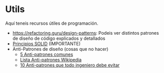 # Utils

Aquí teneis recursos útiles de programación.

- https://refactoring.guru/design-patterns: Podeis ver distintos patrones de diseño de código explicados y detallados
- [Principios SOLID](https://www.freecodecamp.org/espanol/news/los-principios-solid-explicados-en-espanol/) (IMPORTANTE)
- Anti-Patrones de diseño (cosas que no hacer)
  - [5 Anti-patrones comunes](https://www.lavozdegalicia.es/noticia/reto-digital/ocio/2021/08/24/cinco-antipatrones-software-puedes-encontrar-vida-diaria/00031629834405250424670.htm)
  - [Lista Anti-patrones Wikipedia](https://es.wikipedia.org/wiki/Antipatr%C3%B3n_de_dise%C3%B1o)
  - [10 Anti-patrones que todo ingeniero debe evitar](https://bariscimen.medium.com/10-most-common-anti-patterns-every-software-engineer-must-avoid-182091438c2b)